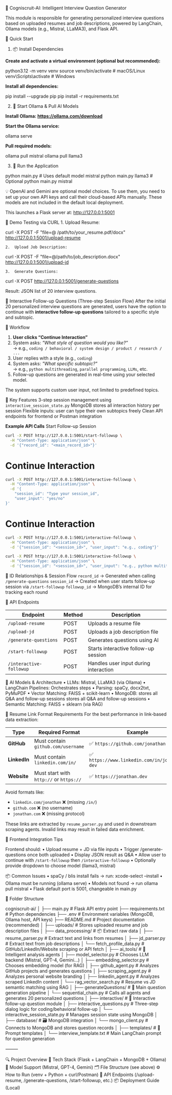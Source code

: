 
🧠 Cogniscruit-AI: Intelligent Interview Question Generator

This module is responsible for generating personalized interview questions based on uploaded resumes and job descriptions, powered by LangChain, Ollama models (e.g., Mistral, LLaMA3), and Flask API.

🚀 Quick Start

1. 📦 Install Dependencies

**Create and activate a virtual environment (optional but recommended):**

python3.12 -m venv venv
source venv/bin/activate  # macOS/Linux
venv\Scripts\activate     # Windows

**Install all dependencies:**

pip install --upgrade pip
pip install -r requirements.txt

2. 🤖 Start Ollama & Pull AI Models

**Install Ollama: https://ollama.com/download**

**Start the Ollama service:**

ollama serve

**Pull required models:**

ollama pull mistral
ollama pull llama3

3. 🧪 Run the Application

python main.py                 # Uses default model mistral
python main.py llama3         # Optional
python main.py mistral

💡 OpenAI and Gemini are optional model choices.
To use them, you need to set up your own API keys and call their cloud-based APIs manually.
These models are not included in the default local deployment.

This launches a Flask server at:
http://127.0.0.1:5001

🧪 Demo Testing via CURL
	1.	Upload Resume:

curl -X POST -F "file=@ /path/to/your_resume.pdf/docx" http://127.0.0.1:5001/upload-resume

	2.	Upload Job Description:

curl -X POST -F "file=@/path/to/job_description.docx" http://127.0.0.1:5001/upload-jd

	3.	Generate Questions:

curl -X POST http://127.0.0.1:5001/generate-questions

Result: JSON list of 20 interview questions.

💬 Interactive Follow-up Questions (Three-step Session Flow)
After the initial 20 personalized interview questions are generated, users have the option to continue with **interactive follow-up questions** tailored to a specific style and subtopic.

🔄 Workflow

1. **User clicks “Continue Interaction”**
2. System asks: _"What style of question would you like?"_  
   → e.g., `coding / behavioral / system design / product / research / ...`
3. User replies with a style (e.g., `coding`)
4. System asks: _"What specific subtopic?"_  
   → e.g., `python multithreading`, `parallel programming`, `LLMs`, etc.
5. Follow-up questions are generated in real-time using your selected model.

The system supports custom user input, not limited to predefined topics.

🧠 Key Features
 3-step session management using `interactive_session_state.py`
 MongoDB stores all interaction history per session
 Flexible inputs: user can type their own subtopics freely
 Clean API endpoints for frontend or Postman integration


**Example API Calls**
Start Follow-up Session
```bash
curl -X POST http://127.0.0.1:5001/start-followup \
  -H "Content-Type: application/json" \
  -d '{"record_id": "<main_record_id>"}'
```

# Continue Interaction
```bash
curl -X POST http://127.0.0.1:5001/interactive-followup \
  -H "Content-Type: application/json" \
  -d '{
    "session_id": "Type your session_id",
    "user_input": "yes/no"
}'
```

# Continue Interaction
```bash
curl -X POST http://127.0.0.1:5001/interactive-followup \
  -H "Content-Type: application/json" \
  -d '{"session_id": "<session_id>", "user_input": "e.g., coding"}'
```

```bash
curl -X POST http://127.0.0.1:5001/interactive-followup \
  -H "Content-Type: application/json" \
  -d '{"session_id": "<session_id>", "user_input": "e.g., python multithreading"}'
```

📌 ID Relationships & Session Flow
`record_id` → Generated when calling `/generate-questions`
`session_id` → Created when user starts follow-up session via `/start-followup`
`followup_id` → MongoDB’s internal ID for tracking each round


 📡 API Endpoints

| Endpoint             | Method | Description                            |
|----------------------|--------|----------------------------------------|
| `/upload-resume`     | POST   | Uploads a resume file                  |
| `/upload-jd`         | POST   | Uploads a job description file         |
| `/generate-questions`| POST   | Generates questions using AI           |
| `/start-followup`    | POST   | Starts interactive follow-up session   |
| `/interactive-followup` | POST | Handles user input during interaction |


🧠 AI Models & Architecture
	•	LLMs: Mistral, LLaMA3 (via Ollama)
	•	LangChain Pipelines: Orchestrates steps
	•	Parsing: spaCy, docx2txt, PyMuPDF
	•	Vector Matching: FAISS + scikit-learn
	•	MongoDB: stores all Q&A and follow-up sessions stores all Q&A and follow-up sessions
    •	Semantic Matching: FAISS + sklearn (via RAG)

📎 Resume Link Format Requirements
For the best performance in link-based data extraction:

| Type         | Required Format                                     | Example                                      |
|--------------|------------------------------------------------------|----------------------------------------------|
| **GitHub**   | Must contain `github.com/username`                  | ✅ `https://github.com/jonathan`         |
| **LinkedIn** | Must contain `linkedin.com/in/`                     | ✅ `https://www.linkedin.com/in/jonathan-dev` |
| **Website**  | Must start with `http://` or `https://`             | ✅ `https://jonathan.dev`                     |

Avoid formats like:
- `linkedin.com/jonathan` ❌ (missing `/in/`)
- `github.com` ❌ (no username)
- `jonathan.com` ❌ (missing protocol)

These links are extracted by `resume_parser.py` and used in downstream scraping agents. Invalid links may result in failed data enrichment.



🧩 Frontend Integration Tips

Frontend should:
	•	Upload resume + JD via file inputs
	•	Trigger /generate-questions once both uploaded
	•	Display JSON result as Q&A
    •	Allow user to continue with `/start-followup` then `/interactive-followup`
	•	Optionally provide dropdown to choose model (llama3, mistral)

📦 Common Issues
	•	spaCy / blis install fails → run: xcode-select –install
	•	Ollama must be running (ollama serve)
	•	Models not found → run ollama pull mistral
	•	Flask default port is 5001, changeable in main.py


📁 Folder Structure

cogniscruit-ai/
│
├── main.py                           # Flask API entry point
├── requirements.txt                  # Python dependencies
├── .env                              # Environment variables (MongoDB, Ollama host, API keys)
├── README.md                         # Project documentation (recommended)
│
├── uploads/                          # Stores uploaded resume and job description files
│
├── data_processing/                  # 📦 Extract raw data
│   ├── resume_parser.py              # Extract text and links from resumes
│   ├── jd_parser.py                  # Extract text from job descriptions
│   └── fetch_profile_data.py         # GitHub/LinkedIn/Website scraping or API fetch
│
├── ai_tools/                         # 🧠 Intelligent analysis agents
│   ├── model_selector.py             # Chooses LLM backend (Mistral, GPT-4, Gemini...)
│   ├── embedding_selector.py         # Chooses embedding model (for RAG)
│   ├── github_agent.py               # Analyzes GitHub projects and generates questions
│   ├── scraping_agent.py             # Analyzes personal website branding
│   ├── linkedin_agent.py             # Analyzes scraped LinkedIn content
│   └── rag_vector_search.py          # Resume vs JD semantic matching using RAG
│
├── generateQuestions/                # 🎯 Main question generation pipeline
│   └── sequential_chain.py           # Calls all agents and generates 20 personalized questions
│
├── interactive/                      # 💬 Interactive follow-up question module
│   ├── interactive_questions.py      # Three-step dialog logic for coding/behavioral follow-up
│   └── interactive_session_state.py  # Manages session state using MongoDB
│
├── database/                         # 🗃️ MongoDB integration
│   └── mongo_client.py               # Connects to MongoDB and stores question records
│
├── templates/                        # 📄 Prompt templates
│   └── interview_template.txt        # Main LangChain prompt for question generation

⸻

🔍 Project Overview
🚀 Tech Stack (Flask + LangChain + MongoDB + Ollama)
🧠 Model Support (Mistral, GPT-4, Gemini)
🗂️ File Structure (see above)
⚙️  How to Run (venv + Python + curl/Postman)
📡 API Endpoints (/upload-resume, /generate-questions, /start-followup, etc.)
📦 Deployment Guide (Local)
